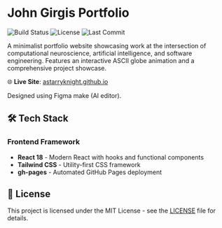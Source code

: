 # John Girgis Portfolio

![Build Status](https://img.shields.io/github/deployments/astarryknight/astarryknight.github.io/github-pages?label=build&logo=github)
![License](https://img.shields.io/github/license/astarryknight/astarryknight.github.io)
![Last Commit](https://img.shields.io/github/last-commit/astarryknight/astarryknight.github.io)

A minimalist portfolio website showcasing work at the intersection of computational neuroscience, artificial intelligence, and software engineering. Features an interactive ASCII globe animation and a comprehensive project showcase.

🌐 **Live Site**: [astarryknight.github.io](https://astarryknight.github.io)

Designed using Figma make (AI editor).

## 🛠️ Tech Stack

### Frontend Framework
- **React 18** - Modern React with hooks and functional components
- **Tailwind CSS** - Utility-first CSS framework
- **gh-pages** - Automated GitHub Pages deployment

## 📄 License

This project is licensed under the MIT License - see the [LICENSE](LICENSE) file for details.